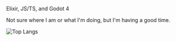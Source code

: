 Elixir, JS/TS, and Godot 4

Not sure where I am or what I'm doing, but I'm having a good time.

![Top Langs](https://github-readme-stats.vercel.app/api/top-langs/?username=jake-abed&hide=css,html&theme=transparent&langs_count=6)
